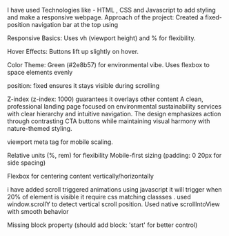 I have used Technologies like -  HTML , CSS and Javascript to add styling and make a responsive webpage.
Approach of the project:
Created a fixed-position navigation bar at the top using <nav>
Responsive Basics: Uses vh (viewport height) and % for flexibility.

Hover Effects: Buttons lift up slightly on hover.

Color Theme: Green (#2e8b57) for environmental vibe.
Uses flexbox to space elements evenly

position: fixed ensures it stays visible during scrolling

Z-index (z-index: 1000) guarantees it overlays other content
A clean, professional landing page focused on environmental sustainability services with clear hierarchy and intuitive navigation. The design emphasizes action through contrasting CTA buttons while maintaining visual harmony with nature-themed styling.

viewport meta tag for mobile scaling.

Relative units (%, rem) for flexibility
Mobile-first sizing (padding: 0 20px for side spacing)

Flexbox for centering content vertically/horizontally

i have added scroll triggered animations using javascript 
it will trigger when 20% of element is visible
it require css matching classses .
 used window.scrollY to detect vertical scroll position.
 Used  native scrollIntoView with smooth behavior

Missing block property (should add block: 'start' for better control)